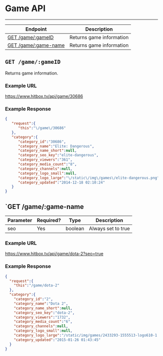 # Game API
***

| Endpoint | Description |
| ---- | --------------- |
| [GET /game/:gameID](/game/game.md#get-gamegameid) | Returns game information |
| [GET /game/:game-name](/game/game.md#get-gamegamename) | Returns game information |

## `GET /game/:gameID`

Returns game information.

### Example URL

https://www.hitbox.tv/api/game/30686

### Example Response 

```json
{
   "request":{
      "this":"\/game\/30686"
   },
   "category":{
      "category_id":"30686",
      "category_name":"Elite: Dangerous",
      "category_name_short":null,
      "category_seo_key":"elite-dangerous",
      "category_viewers":"361",
      "category_media_count":"8",
      "category_channels":null,
      "category_logo_small":null,
      "category_logo_large":"\/static\/img\/games\/elite-dangerous.png",
      "category_updated":"2014-12-18 02:10:24"
   }
}
```

## `GET /game/:game-name


| Parameter | Required? | Type | Description |
| --- | --- | --- | --- |
| seo | Yes | boolean | Always set to true |

### Example URL

https://www.hitbox.tv/api/game/dota-2?seo=true

### Example Response 

```json
{
  "request":{
    "this":"/game/dota-2"
  },
  "category":{
    "category_id":"2",
    "category_name":"Dota 2",
    "category_name_short":null,
    "category_seo_key":"dota-2",
    "category_viewers":"1732",
    "category_media_count":"6",
    "category_channels":null,
    "category_logo_small":null,
    "category_logo_large":"/static/img/games/2433293-1555513-logo610-1.jpg",
    "category_updated":"2015-01-26 01:43:45"
  }
}
```
